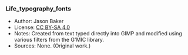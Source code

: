 ### Life_typography_fonts
* Author: Jason Baker
* License: [CC BY-SA 4.0](https://creativecommons.org/licenses/by-sa/4.0/)
* Notes: Created from text typed directly into GIMP and modified using various filters from the G'MIC library.
* Sources: None. (Original work.)


